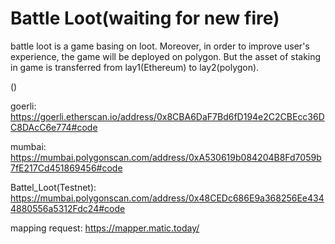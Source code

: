 # Battle Loot(waiting for new fire)

battle loot is a game basing on loot. Moreover, in order to improve user's experience, the game will be deployed on polygon. But the asset of staking in game is transferred from lay1(Ethereum) to lay2(polygon).

()


goerli: https://goerli.etherscan.io/address/0x8CBA6DaF7Bd6fD194e2C2CBEcc36DC8DAcC6e774#code

mumbai: https://mumbai.polygonscan.com/address/0xA530619b084204B8Fd7059b7fE217Cd451869456#code

Battel_Loot(Testnet): https://mumbai.polygonscan.com/address/0x48CEDc686E9a368256Ee4344880556a5312Fdc24#code

mapping request: https://mapper.matic.today/
